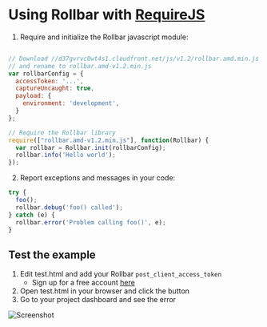 # Using Rollbar with [RequireJS](http://requirejs.org/)

1. Require and initialize the Rollbar javascript module:

  ```js
  
  // Download //d37gvrvc0wt4s1.cloudfront.net/js/v1.2/rollbar.amd.min.js and place in current directory
  // and rename to rollbar.amd-v1.2.min.js
  var rollbarConfig = {
    accessToken: '...',
    captureUncaught: true,
    payload: {
      environment: 'development',
    }
  };
  
  // Require the Rollbar library
  require(["rollbar.amd-v1.2.min.js"], function(Rollbar) {
    var rollbar = Rollbar.init(rollbarConfig);
    rollbar.info('Hello world');
  });
  ```

2. Report exceptions and messages in your code:

  ```js
  try {
    foo();
    rollbar.debug('foo() called');
  } catch (e) {
    rollbar.error('Problem calling foo()', e);
  }
  ```

## Test the example

1. Edit test.html and add your Rollbar `post_client_access_token`
   - Sign up for a free account [here](https://rollbar.com/signup/)
2. Open test.html in your browser and click the button
3. Go to your project dashboard and see the error

![Screenshot](https://github.com/rollbar/rollbar.js/raw/browserify/examples/browserify/img/screenshot.png)
